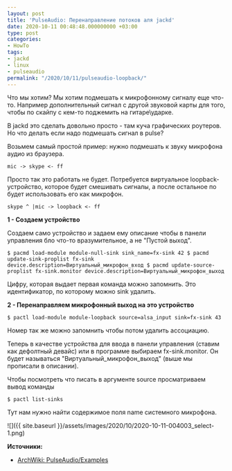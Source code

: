 ```yaml
---
layout: post
title: 'PulseAudio: Перенаправление потоков аля jackd'
date: 2020-10-11 00:48:48.000000000 +03:00
type: post
categories:
- HowTo
tags:
- jackd
- linux
- pulseaudio
permalink: "/2020/10/11/pulseaudio-loopback/"
---
```


Что мы хотим? Мы хотим подмешать к микрофонному сигналу еще что-то. Например дополнительный сигнал с другой звуковой карты для того, чтобы по скайпу с кем-то поджемить на гитаре\ударке.

В jackd это сделать довольно просто - там куча графических роутеров. Но что делать если надо подмешать сигнал в pulse?

Возьмем самый простой пример: нужно подмешать к звуку микрофона аудио из браузера.

```
mic -> skype <- ff
```

Просто так это работать не будет. Потребуется виртуальное loopback-устройство, которое будет смешивать сигналы, а после остальное по будет использовать его как микрофон.

```
skype ^ |mic -> loopback <- ff
```

**1 - Создаем устройство**

Создаем само устройство и задаем ему описание чтобы в панели управления бло что-то вразумительное, а не "Пустой выход".

```
$ pacmd load-module module-null-sink sink_name=fx-sink 42 $ pacmd update-sink-proplist fx-sink device.description=Виртуальный_микрофон_вход $ pacmd update-source-proplist fx-sink.monitor device.description=Виртуальный_микрофон_выход
```

Цифру, которая выдает первая команда можно запомнить. Это идентификатор, по которому можно sink удалить.

**2 - Перенаправляем микрофонный выход на это устройство**

```
$ pactl load-module module-loopback source=alsa_input sink=fx-sink 43
```

Номер так же можно запомнить чтобы потом удалить ассоциацию.

Теперь в качестве устройства для ввода в панели управления (ставим как дефолтный девайс) или в программе выбираем fx-sink.monitor. Он будет называться "Виртуальный_микрофон_выход" (выше мы прописали в описании).

Чтобы посмотреть что писать в аргументе source просматриваем вывод команды

```
$ pactl list-sinks
```

Тут нам нужно найти содержимое поля name системного микрофона.


![]({{ site.baseurl }}/assets/images/2020/10/2020-10-11-004003_select-1.png)

**Источники:**

- [ArchWiki: PulseAudio/Examples](https://wiki.archlinux.org/index.php/PulseAudio/Examples#Mixing_additional_audio_into_the_microphone's_audio)


